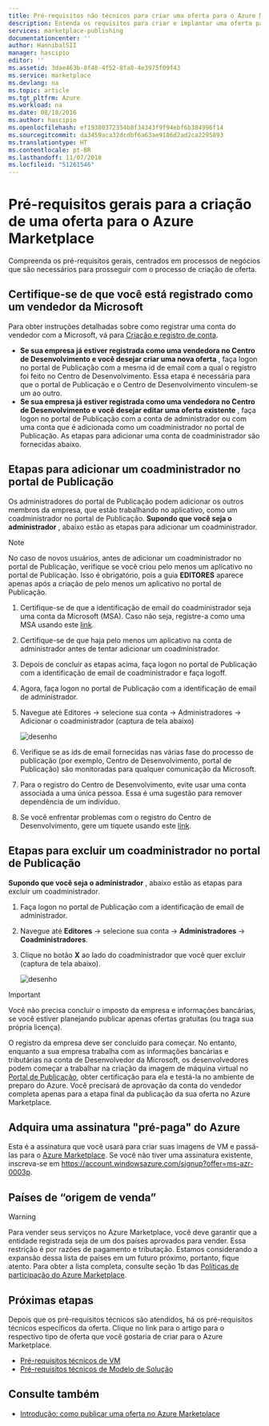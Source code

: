 ```yaml
---
title: Pré-requisitos não técnicos para criar uma oferta para o Azure Marketplace | Microsoft Docs
description: Entenda os requisitos para criar e implantar uma oferta para o Azure Marketplace para outras pessoas comprarem.
services: marketplace-publishing
documentationcenter: ''
author: HannibalSII
manager: hascipio
editor: ''
ms.assetid: 3dae463b-8f48-4f52-8fa8-4e3975f09f43
ms.service: marketplace
ms.devlang: na
ms.topic: article
ms.tgt_pltfrm: Azure
ms.workload: na
ms.date: 08/18/2016
ms.author: hascipio
ms.openlocfilehash: ef19380372354b8f34343f9f94ebf6b384996f14
ms.sourcegitcommit: da3459aca32dcdbf6a63ae9186d2ad2ca2295893
ms.translationtype: HT
ms.contentlocale: pt-BR
ms.lasthandoff: 11/07/2018
ms.locfileid: "51261546"
---
```

# <a name="general-prerequisites-for-creating-an-offer-for-the-azure-marketplace"></a>Pré-requisitos gerais para a criação de uma oferta para o Azure Marketplace
Compreenda os pré-requisitos gerais, centrados em processos de negócios que são necessários para prosseguir com o processo de criação de oferta.

## <a name="ensure-that-you-are-registered-as-a-seller-with-microsoft"></a>Certifique-se de que você está registrado como um vendedor da Microsoft
Para obter instruções detalhadas sobre como registrar uma conta do vendedor com a Microsoft, vá para [Criação e registro de conta](marketplace-publishing-accounts-creation-registration.md).

* **Se sua empresa já estiver registrada como uma vendedora no Centro de Desenvolvimento e você desejar criar uma nova oferta** , faça logon no portal de Publicação com a mesma id de email com a qual o registro foi feito no Centro de Desenvolvimento. Essa etapa é necessária para que o portal de Publicação e o Centro de Desenvolvimento vinculem-se um ao outro.
* **Se sua empresa já estiver registrada como uma vendedora no Centro de Desenvolvimento e você desejar editar uma oferta existente** , faça logon no portal de Publicação com a conta de administrador ou com uma conta que é adicionada como um coadministrador no portal de Publicação. As etapas para adicionar uma conta de coadministrador são fornecidas abaixo.

## <a name="steps-to-add-a-co-admin-in-the-publishing-portal"></a>Etapas para adicionar um coadministrador no portal de Publicação
Os administradores do portal de Publicação podem adicionar os outros membros da empresa, que estão trabalhando no aplicativo, como um coadministrador no portal de Publicação. **Supondo que você seja o administrador** , abaixo estão as etapas para adicionar um coadministrador.

> [!NOTE]
> No caso de novos usuários, antes de adicionar um coadministrador no portal de Publicação, verifique se você criou pelo menos um aplicativo no portal de Publicação. Isso é obrigatório, pois a guia **EDITORES** aparece apenas após a criação de pelo menos um aplicativo no portal de Publicação.
> 
> 

1. Certifique-se de que a identificação de email do coadministrador seja uma conta da Microsoft (MSA). Caso não seja, registre-a como uma MSA usando este [link](https://signup.live.com/signup?uaid=0089f09ccae94043a0f07c2aaf928831&lic=1).
2. Certifique-se de que haja pelo menos um aplicativo na conta de administrador antes de tentar adicionar um coadministrador.
3. Depois de concluir as etapas acima, faça logon no portal de Publicação com a identificação de email de coadministrador e faça logoff.
4. Agora, faça logon no portal de Publicação com a identificação de email de administrador.
5. Navegue até Editores -> selecione sua conta -> Administradores -> Adicionar o coadministrador (captura de tela abaixo)
   
    ![desenho](media/marketplace-publishing-pre-requisites/imgAddAdmin_05.png)
6. Verifique se as ids de email fornecidas nas várias fase do processo de publicação (por exemplo, Centro de Desenvolvimento, portal de Publicação) são monitoradas para qualquer comunicação da Microsoft.
7. Para o registro do Centro de Desenvolvimento, evite usar uma conta associada a uma única pessoa. Essa é uma sugestão para remover dependência de um indivíduo.
8. Se você enfrentar problemas com o registro do Centro de Desenvolvimento, gere um tíquete usando este [link](https://developer.microsoft.com/en-us/windows/support).

## <a name="steps-to-delete-a-co-admin-in-the-publishing-portal"></a>Etapas para excluir um coadministrador no portal de Publicação
**Supondo que você seja o administrador** , abaixo estão as etapas para excluir um coadministrador.

1. Faça logon no portal de Publicação com a identificação de email de administrador.
2. Navegue até **Editores** -> selecione sua conta -> **Administradores** -> **Coadministradores**.
3. Clique no botão **X** ao lado do coadministrador que você quer excluir (captura de tela abaixo).
   
    ![desenho](media/marketplace-publishing-pre-requisites/imgDeleteAdmin_03.png)

> [!IMPORTANT]
> Você não precisa concluir o imposto da empresa e informações bancárias, se você estiver planejando publicar apenas ofertas gratuitas (ou traga sua própria licença).
> 
> O registro da empresa deve ser concluído para começar. No entanto, enquanto a sua empresa trabalha com as informações bancárias e tributárias na conta de Desenvolvedor da Microsoft, os desenvolvedores podem começar a trabalhar na criação da imagem de máquina virtual no [Portal de Publicação](https://publish.windowsazure.com), obter certificação para ela e testá-la no ambiente de preparo do Azure. Você precisará de aprovação da conta do vendedor completa apenas para a etapa final da publicação da sua oferta no Azure Marketplace.
> 
> 

## <a name="acquire-an-azure-pay-as-you-go-subscription"></a>Adquira uma assinatura "pré-paga" do Azure
Esta é a assinatura que você usará para criar suas imagens de VM e passá-las para o [Azure Marketplace](https://azure.microsoft.com/marketplace/). Se você não tiver uma assinatura existente, inscreva-se em https://account.windowsazure.com/signup?offer=ms-azr-0003p.

## <a name="sell-from-countries"></a>Países de “origem de venda”
> [!WARNING]
> Para vender seus serviços no Azure Marketplace, você deve garantir que a entidade registrada seja de um dos países aprovados para vender. Essa restrição é por razões de pagamento e tributação. Estamos considerando a expansão dessa lista de países em um futuro próximo, portanto, fique atento. Para obter a lista completa, consulte seção 1b das [Políticas de participação do Azure Marketplace](https://go.microsoft.com/fwlink/?LinkID=526833).
> 
> 

## <a name="next-steps"></a>Próximas etapas
Depois que os pré-requisitos técnicos são atendidos, há os pré-requisitos técnicos específicos da oferta. Clique no link para o artigo para o respectivo tipo de oferta que você gostaria de criar para o Azure Marketplace.

* [Pré-requisitos técnicos de VM](marketplace-publishing-vm-image-creation-prerequisites.md)
* [Pré-requisitos técnicos de Modelo de Solução](marketplace-publishing-solution-template-creation-prerequisites.md)

## <a name="see-also"></a>Consulte também
* [Introdução: como publicar uma oferta no Azure Marketplace](marketplace-publishing-getting-started.md)

